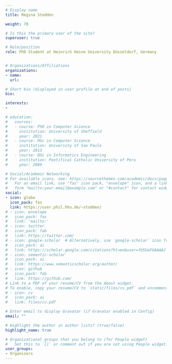 ```yaml
---
# Display name
title: Regina Stodden

weight: 70

# Is this the primary user of the site?
superuser: true

# Role/position
role: PhD Student at Heinrich Heine University Düsseldorf, Germany


# Organizations/Affiliations
organizations:
- name:
  url:

# Short bio (displayed in user profile at end of posts)
bio:

interests:
- 

# education:
#   courses:
#   - course: PhD in Computer Science
#     institution: University of Sheffield
#     year: 2021
#   - course: MSc in Computer Science
#     institution: University of Sao Paulo
#     year: 2013
#   - course: BSc in Informatics Engineering
#     institution: Pontifical Catholic University of Peru
#     year: 2009

# Social/Academic Networking
# For available icons, see: https://sourcethemes.com/academic/docs/page-builder/#icons
#   For an email link, use "fas" icon pack, "envelope" icon, and a link in the
#   form "mailto:your-email@example.com" or "#contact" for contact widget.
social:
- icon: globe
  icon_pack: fas
  link: https://user.phil.hhu.de/~stodden/
# - icon: envelope
#   icon_pack: fas
#   link: 'mailto:'
# - icon: twitter
#   icon_pack: fab
#   link: https://twitter.com/
# - icon: google-scholar  # Alternatively, use `google-scholar` icon from `ai` icon pack
#   icon_pack: ai
#   link: https://scholar.google.com/citations?hl=en&user=fUSUaFUAAAAJ
# - icon: semantic-scholar
#   icon_pack: ai
#   link: https://www.semanticscholar.org/author/
# - icon: github
#   icon_pack: fab
#   link: https://github.com/
# Link to a PDF of your resume/CV from the About widget.
# To enable, copy your resume/CV to `static/files/cv.pdf` and uncomment the lines below.
# - icon: cv
#   icon_pack: ai
#   link: files/cv.pdf

# Enter email to display Gravatar (if Gravatar enabled in Config)
email: ""

# Highlight the author in author lists? (true/false)
highlight_name: true

# Organizational groups that you belong to (for People widget)
#   Set this to `[]` or comment out if you are not using People widget.
user_groups:
- Organizers
---
```

